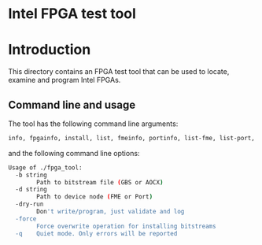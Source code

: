 # Intel FPGA test tool

# Introduction

This directory contains an FPGA test tool that can be used to locate, examine and program Intel
FPGAs.

## Command line and usage

The tool has the following command line arguments:

```bash
info, fpgainfo, install, list, fmeinfo, portinfo, list-fme, list-port, pr, release, assign
```

and the following command line options:

```bash
Usage of ./fpga_tool:
  -b string
    	Path to bitstream file (GBS or AOCX)
  -d string
    	Path to device node (FME or Port)
  -dry-run
    	Don't write/program, just validate and log
  -force
    	Force overwrite operation for installing bitstreams
  -q	Quiet mode. Only errors will be reported
```
